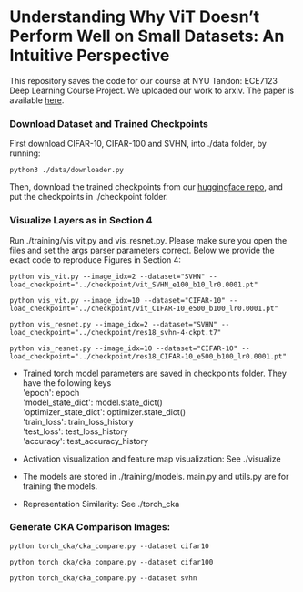 # Understanding Why ViT Doesn’t Perform Well on Small Datasets: An Intuitive Perspective

This repository saves the code for our course at NYU Tandon: ECE7123 Deep Learning Course Project. We uploaded our work to arxiv. The paper is available [here](https://arxiv.org/abs/2302.03751).

### Download Dataset and Trained Checkpoints
First download CIFAR-10, CIFAR-100 and SVHN, into ./data folder, by running:
```
python3 ./data/downloader.py
``` 
Then, download the trained checkpoints from our [huggingface repo](https://huggingface.co/datasets/BoyuanJackchen/Visualize-Transformer-ResNet18-Checkpoints/tree/main), and put the checkpoints in ./checkpoint folder.

### Visualize Layers as in Section 4
Run ./training/vis_vit.py and vis_resnet.py. Please make sure you open the files and set the args parser parameters correct. Below we provide the exact code to reproduce Figures in Section 4: <br />
```
python vis_vit.py --image_idx=2 --dataset="SVHN" --load_checkpoint="../checkpoint/vit_SVHN_e100_b10_lr0.0001.pt" 
```
```
python vis_vit.py --image_idx=10 --dataset="CIFAR-10" --load_checkpoint="../checkpoint/vit_CIFAR-10_e500_b100_lr0.0001.pt"
```
```
python vis_resnet.py --image_idx=2 --dataset="SVHN" --load_checkpoint="../checkpoint/res18_svhn-4-ckpt.t7"
```
```
python vis_resnet.py --image_idx=10 --dataset="CIFAR-10" --load_checkpoint="../checkpoint/res18_CIFAR-10_e500_b100_lr0.0001.pt"
```

- Trained torch model parameters are saved in checkpoints folder. They have the following keys <br />
    'epoch': epoch <br />
    'model_state_dict': model.state_dict() <br />
    'optimizer_state_dict': optimizer.state_dict() <br />
    'train_loss': train_loss_history <br />
    'test_loss': test_loss_history <br />
    'accuracy': test_accuracy_history

- Activation visualization and feature map visualization: See ./visualize

- The models are stored in ./training/models. main.py and utils.py are for training the models. 

- Representation Similarity: See ./torch_cka 

### Generate CKA Comparison Images:
```
python torch_cka/cka_compare.py --dataset cifar10
```
```
python torch_cka/cka_compare.py --dataset cifar100
```
```
python torch_cka/cka_compare.py --dataset svhn
```
